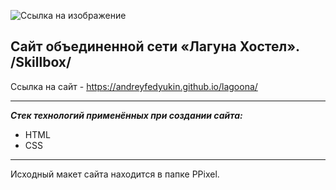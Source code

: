 ![Ссылка на изображение](https://andreyfedyukin.github.io/Lagoona/img/Logo.png)

## Сайт объединенной сети «Лагуна Хостел». /Skillbox/

Ссылка на сайт - <https://andreyfedyukin.github.io/lagoona/>

---

**_Стек технологий применённых при создании сайта:_**

- HTML
- CSS

___

Исходный макет сайта находится в папке PPixel.
